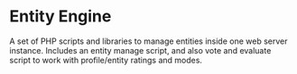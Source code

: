 # Entity Engine
A set of PHP scripts and libraries to manage entities inside one web server instance. Includes an entity manage script, and also vote and evaluate script to work with profile/entity ratings and modes.
